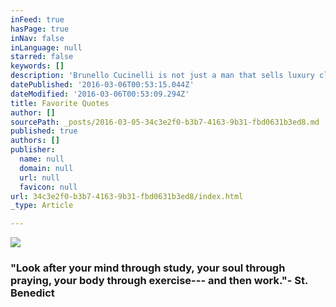```yaml
---
inFeed: true
hasPage: true
inNav: false
inLanguage: null
starred: false
keywords: []
description: 'Brunello Cucinelli is not just a man that sells luxury clothes, but tries to live with a greater standard. I appreciate his sentiment in living and working with dignity. '
datePublished: '2016-03-06T00:53:15.044Z'
dateModified: '2016-03-06T00:53:09.294Z'
title: Favorite Quotes
author: []
sourcePath: _posts/2016-03-05-34c3e2f0-b3b7-4163-9b31-fbd0631b3ed8.md
published: true
authors: []
publisher:
  name: null
  domain: null
  url: null
  favicon: null
url: 34c3e2f0-b3b7-4163-9b31-fbd0631b3ed8/index.html
_type: Article

---
```

![](https://the-grid-user-content.s3-us-west-2.amazonaws.com/d5bdf003-9422-41ad-8bf5-86962e1c04f8.jpg)

### "Look after your mind through study, your soul through praying, your body through exercise--- and then work."- St. Benedict